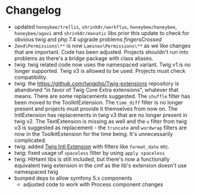 # Changelog

- updated `honeybee/trellis`, `shrink0r/workflux`, `honeybee/honeybee`, `honeybee/agavi` and `shrink0r/monatic` libs prior this update to check for obvious twig and php 7.4 upgrade problems *fingersCrossed*
- ``Zend\Permissions\**`` is now ``Laminas\Permissions\**`` as we like changes that are important. Code has been adjusted. Projects shouldn't run into problems as there's a bridge package with class aliases.
- twig: twig related code now uses the namespaced variant. Twig v1 is no longer supported. Twig v3 is allowed to be used. Projects must check compatibility.
- twig: the https://github.com/twigphp/Twig-extensions repository is abandoned "in favor of Twig Core Extra extensions", whatever that means. There are some replacements suggested. The `shuffle` filter has been moved to the ToolkitExtension. The `time_diff` filter is no longer present and projects must provide it themselves from now on. The IntlExtension has replacements in twig v3 that are no longer present in twig v2. The TextExtension is missing as well and the `u` filter from twig v3 is suggested as replacement - the `truncate` and `wordwrap` filters are now in the ToolkitExtension for the time being. It's unnecessarily complicated.
- twig: added [Twig Intl Extension](https://github.com/twigphp/intl-extra) with filters like ``format_date`` etc.
- twig: fixed usage of `spaceless` filter by using `apply spaceless`
- twig: HtHaml libs is still included, but there's now a functionally equivalent twig extension in the cmf as the lib's extension doesn't use namespaced twig
- bumped deps to allow symfony 5.x components
    - adjusted code to work with Process component changes
